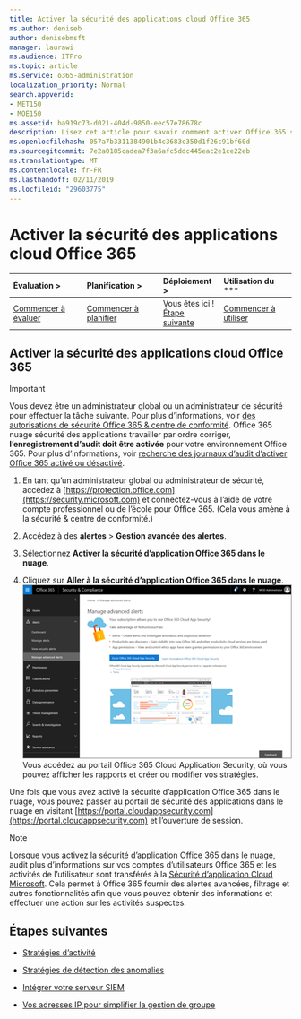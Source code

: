 ```yaml
---
title: Activer la sécurité des applications cloud Office 365
ms.author: deniseb
author: denisebmsft
manager: laurawi
ms.audience: ITPro
ms.topic: article
ms.service: o365-administration
localization_priority: Normal
search.appverid:
- MET150
- MOE150
ms.assetid: ba919c73-d021-404d-9850-eec57e78678c
description: Lisez cet article pour savoir comment activer Office 365 sécurité Gestion avancée, fourni par le nuage Application Security in Microsoft Azure.
ms.openlocfilehash: 057a7b3311384901b4c3683c350d1f26c91bf60d
ms.sourcegitcommit: 7e2a0185cadea7f3a6afc5ddc445eac2e1ce22eb
ms.translationtype: MT
ms.contentlocale: fr-FR
ms.lasthandoff: 02/11/2019
ms.locfileid: "29603775"
---
```

# <a name="turn-on-office-365-cloud-app-security"></a>Activer la sécurité des applications cloud Office 365
  
|Évaluation **\>**|Planification **\>**|Déploiement **\>**|Utilisation du ***|
|:-----|:-----|:-----|:-----|
|[Commencer à évaluer](office-365-cas-overview.md) <br/> |[Commencer à planifier](get-ready-for-office-365-cas.md) <br/> |Vous êtes ici !  <br/> [Étape suivante](activity-policies-and-alerts.md) <br/> |[Commencer à utiliser](utilization-activities-for-ocas.md) <br/> |
  
## <a name="turn-on-office-365-cloud-app-security"></a>Activer la sécurité des applications cloud Office 365

> [!IMPORTANT]
> Vous devez être un administrateur global ou un administrateur de sécurité pour effectuer la tâche suivante. Pour plus d’informations, voir [des autorisations de sécurité Office 365 &amp; centre de conformité](permissions-in-the-security-and-compliance-center.md). Office 365 nuage sécurité des applications travailler par ordre corriger, **l’enregistrement d’audit doit être activée** pour votre environnement Office 365. Pour plus d’informations, voir [recherche des journaux d’audit d’activer Office 365 activé ou désactivé](turn-audit-log-search-on-or-off.md). 
  
1. En tant qu’un administrateur global ou administrateur de sécurité, accédez à [https://protection.office.com](https://security.microsoft.com) et connectez-vous à l’aide de votre compte professionnel ou de l’école pour Office 365. (Cela vous amène à la sécurité &amp; centre de conformité.) 
    
2. Accédez à des **alertes** \> **Gestion avancée des alertes**.
    
3. Sélectionnez **Activer la sécurité d’application Office 365 dans le nuage**.
    
4. Cliquez sur **Aller à la sécurité d’application Office 365 dans le nuage**.<br/>![Dans la sécurité &amp; centre de conformité, cliquez sur Gérer les alertes avancées pour accéder à la sécurité d’application dans le nuage Office 365](media/958632d4-03e3-4ade-8e22-d5509db6fca7.png)<br/>Vous accédez au portail Office 365 Cloud Application Security, où vous pouvez afficher les rapports et créer ou modifier vos stratégies.

Une fois que vous avez activé la sécurité d’application Office 365 dans le nuage, vous pouvez passer au portail de sécurité des applications dans le nuage en visitant [https://portal.cloudappsecurity.com](https://portal.cloudappsecurity.com) et l’ouverture de session.
    
> [!NOTE]
> Lorsque vous activez la sécurité d’application Office 365 dans le nuage, audit plus d’informations sur vos comptes d’utilisateurs Office 365 et les activités de l’utilisateur sont transférés à la [Sécurité d’application Cloud Microsoft](https://aka.ms/whatiscas). Cela permet à Office 365 fournir des alertes avancées, filtrage et autres fonctionnalités afin que vous pouvez obtenir des informations et effectuer une action sur les activités suspectes. 
  
## <a name="next-steps"></a>Étapes suivantes

- [Stratégies d’activité](activity-policies-and-alerts.md)
    
- [Stratégies de détection des anomalies](anomaly-detection-policies-in-ocas.md)
    
- [Intégrer votre serveur SIEM](integrate-your-siem-server-with-office-365-cas.md)
    
- [Vos adresses IP pour simplifier la gestion de groupe](group-your-ip-addresses-in-ocas.md)
    

